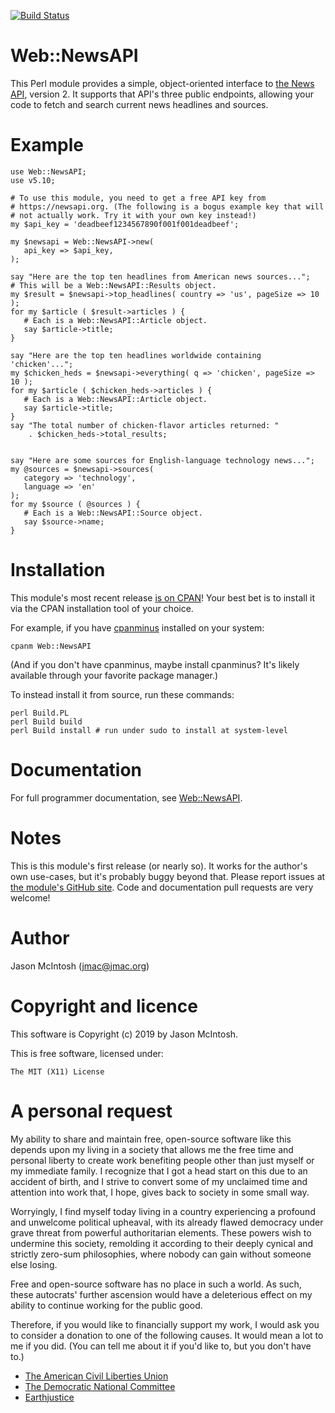 [![Build Status](https://travis-ci.com/jmacdotorg/newsapi-perl.svg?branch=master)](https://travis-ci.com/jmacdotorg/newsapi-perl)
# Web::NewsAPI

This Perl module provides a simple, object-oriented interface to
[the News API](https://newsapi.org), version 2. It supports that API's
three public endpoints, allowing your code to fetch and search current
news headlines and sources.

# Example

    use Web::NewsAPI;
    use v5.10;

    # To use this module, you need to get a free API key from
    # https://newsapi.org. (The following is a bogus example key that will
    # not actually work. Try it with your own key instead!)
    my $api_key = 'deadbeef1234567890f001f001deadbeef';

    my $newsapi = Web::NewsAPI->new(
       api_key => $api_key,
    );

    say "Here are the top ten headlines from American news sources...";
    # This will be a Web::NewsAPI::Results object.
    my $result = $newsapi->top_headlines( country => 'us', pageSize => 10 );
    for my $article ( $result->articles ) {
       # Each is a Web::NewsAPI::Article object.
       say $article->title;
    }

    say "Here are the top ten headlines worldwide containing 'chicken'...";
    my $chicken_heds = $newsapi->everything( q => 'chicken', pageSize => 10 );
    for my $article ( $chicken_heds->articles ) {
       # Each is a Web::NewsAPI::Article object.
       say $article->title;
    }
    say "The total number of chicken-flavor articles returned: "
        . $chicken_heds->total_results;


    say "Here are some sources for English-language technology news...";
    my @sources = $newsapi->sources(
       category => 'technology',
       language => 'en'
    );
    for my $source ( @sources ) {
       # Each is a Web::NewsAPI::Source object.
       say $source->name;
    }

# Installation

This module's most recent release [is on CPAN](https://metacpan.org/pod/Web::NewsAPI)! Your best
bet is to install it via the CPAN installation tool of your choice.

For example, if you have [cpanminus](http://cpanmin.us) installed on your system:

    cpanm Web::NewsAPI

(And if you don't have cpanminus, maybe install cpanminus? It's likely available through your favorite package manager.)

To instead install it from source, run these commands:

    perl Build.PL
    perl Build build
    perl Build install # run under sudo to install at system-level

# Documentation

For full programmer documentation, see [Web::NewsAPI](https://metacpan.org/pod/Web::NewsAPI).

# Notes

This is this module's first release (or nearly so). It works for the
author's own use-cases, but it's probably buggy beyond that. Please
report issues at [the module's GitHub
site](https://github.com/jmacdotorg/newsapi-perl). Code and documentation
pull requests are very welcome!

# Author

Jason McIntosh (jmac@jmac.org)

# Copyright and licence

This software is Copyright (c) 2019 by Jason McIntosh.

This is free software, licensed under:

    The MIT (X11) License

# A personal request

My ability to share and maintain free, open-source software like this
depends upon my living in a society that allows me the free time and
personal liberty to create work benefiting people other than just myself
or my immediate family. I recognize that I got a head start on this due
to an accident of birth, and I strive to convert some of my unclaimed
time and attention into work that, I hope, gives back to society in some
small way.

Worryingly, I find myself today living in a country experiencing a
profound and unwelcome political upheaval, with its already flawed
democracy under grave threat from powerful authoritarian elements. These
powers wish to undermine this society, remolding it according to their
deeply cynical and strictly zero-sum philosophies, where nobody can gain
without someone else losing.

Free and open-source software has no place in such a world. As such,
these autocrats' further ascension would have a deleterious effect on my
ability to continue working for the public good.

Therefore, if you would like to financially support my work, I would ask
you to consider a donation to one of the following causes. It would mean
a lot to me if you did. (You can tell me about it if you'd like to, but
you don't have to.)

- [The American Civil Liberties Union](https://aclu.org)
- [The Democratic National Committee](https://democrats.org)
- [Earthjustice](https://earthjustice.org)
